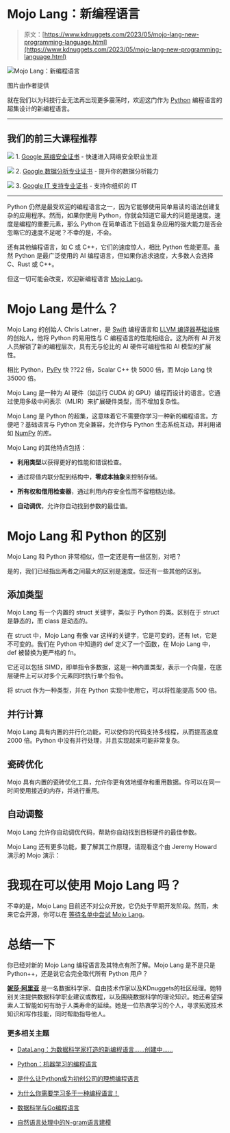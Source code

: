 # Mojo Lang：新编程语言

> 原文：[https://www.kdnuggets.com/2023/05/mojo-lang-new-programming-language.html](https://www.kdnuggets.com/2023/05/mojo-lang-new-programming-language.html)

![Mojo Lang：新编程语言](../Images/c109f51f211324926cfb1ab901422d95.png)

图片由作者提供

就在我们以为科技行业无法再出现更多震荡时，欢迎这门作为 [Python](https://www.python.org/) 编程语言的超集设计的新编程语言。

* * *

## 我们的前三大课程推荐

![](../Images/0244c01ba9267c002ef39d4907e0b8fb.png) 1\. [Google 网络安全证书](https://www.kdnuggets.com/google-cybersecurity) - 快速进入网络安全职业生涯

![](../Images/e225c49c3c91745821c8c0368bf04711.png) 2\. [Google 数据分析专业证书](https://www.kdnuggets.com/google-data-analytics) - 提升你的数据分析能力

![](../Images/0244c01ba9267c002ef39d4907e0b8fb.png) 3\. [Google IT 支持专业证书](https://www.kdnuggets.com/google-itsupport) - 支持你组织的 IT

* * *

Python 仍然是最受欢迎的编程语言之一，因为它能够使用简单易读的语法创建复杂的应用程序。然而，如果你使用 Python，你就会知道它最大的问题是速度。速度是编程的重要元素，那么 Python 在简单语法下创造复杂应用的强大能力是否会忽略它的速度不足呢？不幸的是，不会。

还有其他编程语言，如 C 或 C++，它们的速度惊人，相比 Python 性能更高。虽然 Python 是最广泛使用的 AI 编程语言，但如果你追求速度，大多数人会选择 C、Rust 或 C++。

但这一切可能会改变，欢迎新编程语言 [Mojo Lang](https://www.modular.com/mojo)。

# Mojo Lang 是什么？

Mojo Lang 的创始人 Chris Latner，是 [Swift](https://docs.swift.org/swift-book/documentation/the-swift-programming-language/) 编程语言和 [LLVM 编译器基础设施](https://llvm.org/) 的创始人，他将 Python 的易用性与 C 编程语言的性能相结合。这为所有 AI 开发人员解锁了新的编程层次，具有无与伦比的 AI 硬件可编程性和 AI 模型的扩展性。

相比 Python，[PyPy](https://www.pypy.org/) 快 ??22 倍，Scalar C++ 快 5000 倍，而 Mojo Lang 快 35000 倍。

Mojo Lang 是一种为 AI 硬件（如运行 CUDA 的 GPU）编程而设计的语言。它通过使用多级中间表示（MLIR）来扩展硬件类型，而不增加复杂性。

Mojo Lang 是 Python 的超集，这意味着它不需要你学习一种新的编程语言。方便吧？基础语言与 Python 完全兼容，允许你与 Python 生态系统互动，并利用诸如 [NumPy](https://numpy.org/) 的库。

Mojo Lang 的其他特点包括：

+   **利用类型**以获得更好的性能和错误检查。

+   通过将值内联分配到结构中，**零成本抽象**来控制存储。

+   **所有权和借用检查器**，通过利用内存安全性而不留粗糙边缘。

+   **自动调优**，允许你自动找到参数的最佳值。

# Mojo Lang 和 Python 的区别

Mojo Lang 和 Python 非常相似，但一定还是有一些区别，对吧？

是的，我们已经指出两者之间最大的区别是速度。但还有一些其他的区别。

## 添加类型

Mojo Lang 有一个内置的 struct 关键字，类似于 Python 的类。区别在于 struct 是静态的，而 class 是动态的。

在 struct 中，Mojo Lang 有像 var 这样的关键字，它是可变的，还有 let，它是不可变的。我们在 Python 中知道的 def 定义了一个函数，在 Mojo Lang 中，def 被替换为更严格的 fn。

它还可以包括 SIMD，即单指令多数据，这是一种内置类型，表示一个向量，在底层硬件上可以对多个元素同时执行单个指令。

将 struct 作为一种类型，并在 Python 实现中使用它，可以将性能提高 500 倍。

## 并行计算

Mojo Lang 具有内置的并行化功能，可以使你的代码支持多线程，从而提高速度 2000 倍。Python 中没有并行处理，并且实现起来可能非常复杂。

## 瓷砖优化

Mojo 具有内置的瓷砖优化工具，允许你更有效地缓存和重用数据。你可以在同一时间使用接近的内存，并进行重用。

## 自动调整

Mojo Lang 允许你自动调优代码，帮助你自动找到目标硬件的最佳参数。

Mojo Lang 还有更多功能，要了解其工作原理，请观看这个由 Jeremy Howard 演示的 Mojo 演示：

# 我现在可以使用 Mojo Lang 吗？

不幸的是，Mojo Lang 目前还不对公众开放，它仍处于早期开发阶段。然而，未来它会开源，你可以在 [等待名单中尝试 Mojo Lang](https://www.modular.com/get-started)。

# 总结一下

你已经对新的 Mojo Lang 编程语言及其特点有所了解。Mojo Lang 是不是只是 Python++，还是说它会完全取代所有 Python 用户？

**[妮莎·阿里亚](https://www.linkedin.com/in/nisha-arya-ahmed/)** 是一名数据科学家、自由技术作家以及KDnuggets的社区经理。她特别关注提供数据科学职业建议或教程，以及围绕数据科学的理论知识。她还希望探索人工智能如何有助于人类寿命的延续。她是一位热衷学习的个人，寻求拓宽技术知识和写作技能，同时帮助指导他人。

### 更多相关主题

+   [DataLang：为数据科学家打造的新编程语言……创建中……](https://www.kdnuggets.com/2023/04/datalang-new-programming-language-data-scientists-chatgpt.html)

+   [Python：机器学习的编程语言](https://www.kdnuggets.com/2022/06/mlm-python-programming-language-machine-learning.html)

+   [是什么让Python成为初创公司的理想编程语言](https://www.kdnuggets.com/2021/12/makes-python-ideal-programming-language-startups.html)

+   [为什么你需要学习多于一种编程语言！](https://www.kdnuggets.com/2022/06/need-learn-one-programming-language.html)

+   [数据科学与Go编程语言](https://www.kdnuggets.com/2024/03/nwu-data-science-go-programming-language)

+   [自然语言处理中的N-gram语言建模](https://www.kdnuggets.com/2022/06/ngram-language-modeling-natural-language-processing.html)
